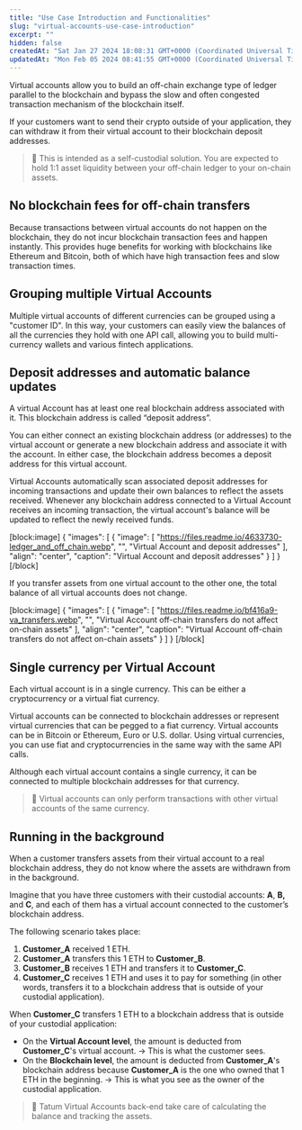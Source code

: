 ```yaml
---
title: "Use Case Introduction and Functionalities"
slug: "virtual-accounts-use-case-introduction"
excerpt: ""
hidden: false
createdAt: "Sat Jan 27 2024 18:08:31 GMT+0000 (Coordinated Universal Time)"
updatedAt: "Mon Feb 05 2024 08:41:55 GMT+0000 (Coordinated Universal Time)"
---
```

Virtual accounts allow you to build an off-chain exchange type of ledger parallel to the blockchain and bypass the slow and often congested transaction mechanism of the blockchain itself. 

If your customers want to send their crypto outside of your application, they can withdraw it from their virtual account to their blockchain deposit addresses.

> 🚧 This is intended as a self-custodial solution. You are expected to hold 1:1 asset liquidity between your off-chain ledger to your on-chain assets.

## No blockchain fees for off-chain transfers

Because transactions between virtual accounts do not happen on the blockchain, they do not incur blockchain transaction fees and happen instantly. This provides huge benefits for working with blockchains like Ethereum and Bitcoin, both of which have high transaction fees and slow transaction times.

## Grouping multiple Virtual Accounts

Multiple virtual accounts of different currencies can be grouped using a "customer ID". In this way, your customers can easily view the balances of all the currencies they hold with one API call, allowing you to build multi-currency wallets and various fintech applications.

## Deposit addresses and automatic balance updates

A virtual Account has at least one real blockchain address associated with it. This blockchain address is called “deposit address”.

You can either connect an existing blockchain address (or addresses) to the virtual account or generate a new blockchain address and associate it with the account. In either case, the blockchain address becomes a deposit address for this virtual account.

Virtual Accounts automatically scan associated deposit addresses for incoming transactions and update their own balances to reflect the assets received. Whenever any blockchain address connected to a Virtual Account receives an incoming transaction, the virtual account's balance will be updated to reflect the newly received funds.

[block:image]
{
  "images": [
    {
      "image": [
        "https://files.readme.io/4633730-ledger_and_off_chain.webp",
        "",
        "Virtual Account and deposit addresses"
      ],
      "align": "center",
      "caption": "Virtual Account and deposit addresses"
    }
  ]
}
[/block]


If you transfer assets from one virtual account to the other one, the total balance of all virtual accounts does not change.

[block:image]
{
  "images": [
    {
      "image": [
        "https://files.readme.io/bf416a9-va_transfers.webp",
        "",
        "Virtual Account off-chain transfers do not affect on-chain assets"
      ],
      "align": "center",
      "caption": "Virtual Account off-chain transfers do not affect on-chain assets"
    }
  ]
}
[/block]


## Single currency per Virtual Account

Each virtual account is in a single currency. This can be either a cryptocurrency or a virtual fiat currency.

Virtual accounts can be connected to blockchain addresses or represent virtual currencies that can be pegged to a fiat currency. Virtual accounts can be in Bitcoin or Ethereum, Euro or U.S. dollar. Using virtual currencies, you can use fiat and cryptocurrencies in the same way with the same API calls.

Although each virtual account contains a single currency, it can be connected to multiple blockchain addresses for that currency.

> 📘 Virtual accounts can only perform transactions with other virtual accounts of the same currency.

## Running in the background

When a customer transfers assets from their virtual account to a real blockchain address, they do not know where the assets are withdrawn from in the background.

Imagine that you have three customers with their custodial accounts: **A**, **B,** and **C**, and each of them has a virtual account connected to the customer’s blockchain address. 

The following scenario takes place:

1. **Customer_A** received 1 ETH.
2. **Customer_A** transfers this 1 ETH to **Customer_B**.
3. **Customer_B** receives 1 ETH and transfers it to **Customer_C**.
4. **Customer_C** receives 1 ETH and uses it to pay for something (in other words, transfers it to a blockchain address that is outside of your custodial application).

When **Customer_C** transfers 1 ETH to a blockchain address that is outside of your custodial application:

- On the **Virtual Account level**, the amount is deducted from **Customer_C**'s virtual account. -> This is what the customer sees.
- On the **Blockchain level**, the amount is deducted from **Customer_A**'s blockchain address because **Customer_A** is the one who owned that 1 ETH in the beginning. -> This is what you see as the owner of the custodial application.

> 📘 Tatum Virtual Accounts back-end take care of calculating the balance and tracking the assets.
